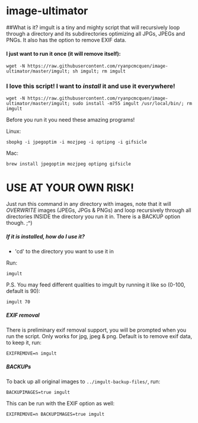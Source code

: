 image-ultimator
===============

##What is it?
imgult is a tiny and mighty script that will recursively loop through a directory and its subdirectories optimizing all JPGs, JPEGs and PNGs. It also has the option to remove EXIF data.


#### I just want to run it once (it will remove itself):

    wget -N https://raw.githubusercontent.com/ryanpcmcquen/image-ultimator/master/imgult; sh imgult; rm imgult


### I love this script! I want to *install* it and use it everywhere!

    wget -N https://raw.githubusercontent.com/ryanpcmcquen/image-ultimator/master/imgult; sudo install -m755 imgult /usr/local/bin/; rm imgult



Before you run it you need these amazing programs!

Linux:

    sbopkg -i jpegoptim -i mozjpeg -i optipng -i gifsicle

Mac:

    brew install jpegoptim mozjpeg optipng gifsicle


# USE AT YOUR OWN RISK!

Just run this command in any directory with images, note that it will *OVERWRITE* images (JPEGs, JPGs & PNGs) and loop recursively through all directories INSIDE the directory you run it in. There is a BACKUP option though.  ;^)



##### If it is installed, how do I use it?

 - 'cd' to the directory you want to use it in

Run:

    imgult


P.S. You may feed different qualities to imgult by running it like so (0-100, default is 90):

    imgult 70


##### EXIF removal

There is preliminary exif removal support, you will be prompted when you run the script. Only works for jpg, jpeg & png. Default is to remove exif data, to keep it, run:

    EXIFREMOVE=n imgult


##### BACKUPs

To back up all original images to ```../imgult-backup-files/```, run:

    BACKUPIMAGES=true imgult

This can be run with the EXIF option as well:

    EXIFREMOVE=n BACKUPIMAGES=true imgult

